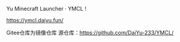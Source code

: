 Yu Minecraft Launcher · YMCL !

https://ymcl.daiyu.fun/

Gitee仓库为镜像仓库 源仓库：https://github.com/DaiYu-233/YMCL/
